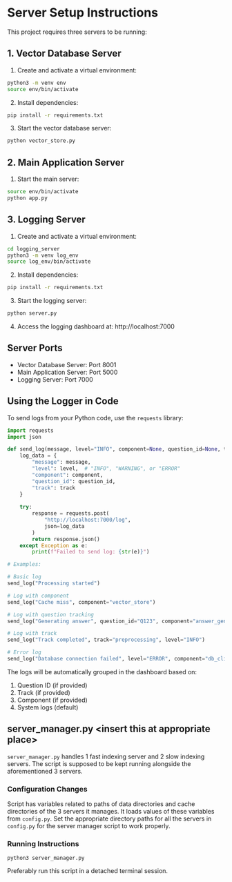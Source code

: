 # Server Setup Instructions

This project requires three servers to be running:

## 1. Vector Database Server

1. Create and activate a virtual environment:
```bash
python3 -m venv env
source env/bin/activate
```

2. Install dependencies:
```bash
pip install -r requirements.txt
```

3. Start the vector database server:
```bash
python vector_store.py
```

## 2. Main Application Server

1. Start the main server:
```bash
source env/bin/activate
python app.py
```

## 3. Logging Server

1. Create and activate a virtual environment:
```bash
cd logging_server
python3 -m venv log_env
source log_env/bin/activate
```

2. Install dependencies:
```bash
pip install -r requirements.txt
```

3. Start the logging server:
```bash
python server.py
```

4. Access the logging dashboard at: http://localhost:7000

## Server Ports

- Vector Database Server: Port 8001
- Main Application Server: Port 5000
- Logging Server: Port 7000

## Using the Logger in Code

To send logs from your Python code, use the `requests` library:

```python
import requests
import json

def send_log(message, level="INFO", component=None, question_id=None, track=None):
    log_data = {
        "message": message,
        "level": level,  # "INFO", "WARNING", or "ERROR"
        "component": component,
        "question_id": question_id,
        "track": track
    }
    
    try:
        response = requests.post(
            "http://localhost:7000/log",
            json=log_data
        )
        return response.json()
    except Exception as e:
        print(f"Failed to send log: {str(e)}")

# Examples:

# Basic log
send_log("Processing started")

# Log with component
send_log("Cache miss", component="vector_store")

# Log with question tracking
send_log("Generating answer", question_id="Q123", component="answer_generator")

# Log with track
send_log("Track completed", track="preprocessing", level="INFO")

# Error log
send_log("Database connection failed", level="ERROR", component="db_client")
```

The logs will be automatically grouped in the dashboard based on:
1. Question ID (if provided)
2. Track (if provided)
3. Component (if provided)
4. System logs (default)

## server_manager.py \<insert this at appropriate place\>

`server_manager.py` handles 1 fast indexing server and 2 slow indexing servers. The script is supposed to be kept running alongside the aforementioned 3 servers.

### Configuration Changes
Script has variables related to paths of data directories and cache directories of the 3 servers it manages. It loads values of these variables from `config.py`. Set the appropriate directory paths for all the servers in `config.py` for the server manager script to work properly.

### Running Instructions

```
python3 server_manager.py
```
Preferably run this script in a detached terminal session.


